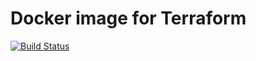 # Docker image for Terraform

[![Build Status](https://travis-ci.org/devopshacks/docker-terraform.svg?branch=master)](https://travis-ci.org/devopshacks/docker-terraform)
